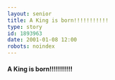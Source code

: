 ```yaml
---
layout: senior
title: A King is born!!!!!!!!!!!
type: story
id: 1893963
date: 2001-01-08 12:00
robots: noindex
---
```


<h4>A King is born!!!!!!!!!!!</h4>